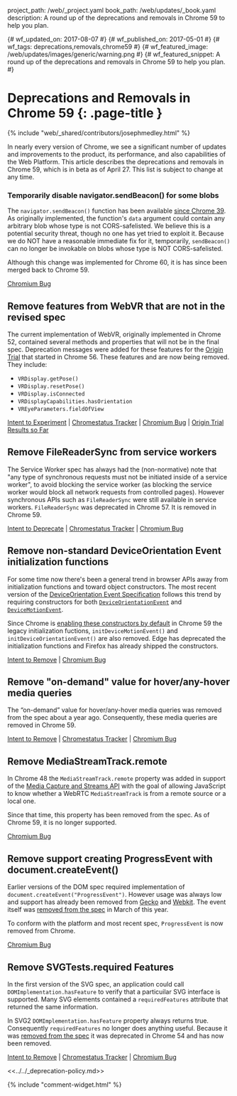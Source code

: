 project_path: /web/_project.yaml
book_path: /web/updates/_book.yaml
description: A round up of the deprecations and removals in Chrome 59 to help you plan.

{# wf_updated_on: 2017-08-07 #}
{# wf_published_on: 2017-05-01 #}
{# wf_tags: deprecations,removals,chrome59 #}
{# wf_featured_image: /web/updates/images/generic/warning.png #}
{# wf_featured_snippet: A round up of the deprecations and removals in Chrome 59 to help you plan. #}

# Deprecations and Removals in Chrome 59 {: .page-title }

{% include "web/_shared/contributors/josephmedley.html" %}

In nearly every version of Chrome, we see a significant number of updates and
improvements to the product, its performance, and also capabilities of the Web
Platform. This article describes the deprecations and removals in Chrome 59,
which is in beta as of April 27. This list is subject to change at any time.

### Temporarily disable navigator.sendBeacon() for some blobs

The `navigator.sendBeacon()` function has been available
[since Chrome 39](https://www.chromestatus.com/feature/5517433905348608). 
As originally implemented, the function's `data` argument could contain any
arbitrary blob whose type is not CORS-safelisted. We believe this is a potential
security threat, though no one has yet tried to exploit it. Because we do NOT
have a reasonable immediate fix for it, temporarily, `sendBeacon()` can no
longer be invokable on blobs whose type is NOT CORS-safelisted.

Although this change was implemented for Chrome 60, it is has since been merged
back to Chrome 59.

[Chromium Bug](https://bugs.chromium.org/p/chromium/issues/detail?id=720283)

## Remove features from WebVR that are not in the revised spec

The current implementation of WebVR, originally implemented in Chrome 52,
contained several methods and properties that will not be in the final spec.
Deprecation messages were added for these features for the
[Origin Trial](https://github.com/jpchase/OriginTrials/blob/gh-pages/explainer.md)
that started in Chrome 56. These features and are now being removed. They include:

- `VRDisplay.getPose()`
- `VRDisplay.resetPose()`
- `VRDisplay.isConnected`
- `VRDisplayCapabilities.hasOrientation`
- `VREyeParameters.fieldOfView`

[Intent to Experiment](https://groups.google.com/a/chromium.org/d/topic/blink-dev/zGAzqfi0e00/discussion) &#124;
[Chromestatus Tracker](https://www.chromestatus.com/feature/4532810371039232) &#124;
[Chromium Bug](https://bugs.chromium.org/p/chromium/issues/detail?id=706561&desc=2) &#124;
[Origin Trial Results so Far](https://groups.google.com/a/chromium.org/d/topic/blink-dev/c41q3tyCBJE/discussion)

## Remove FileReaderSync from service workers

The Service Worker spec has always had the (non-normative) note that "any type
of synchronous requests must not be initiated inside of a service worker", to
avoid blocking the service worker (as blocking the service worker would block
all network requests from controlled pages). However synchronous APIs such as
`FileReaderSync` were still available in service workers. `FileReaderSync` was
deprecated in Chrome 57. It is removed in Chrome 59.

[Intent to Deprecate](https://groups.google.com/a/chromium.org/d/topic/blink-dev/cjWtqRD6iw8/discussion) &#124;
[Chromestatus Tracker](https://www.chromestatus.com/feature/5739144722513920) &#124;
[Chromium Bug](https://bugs.chromium.org/p/chromium/issues/detail?id=688586)

## Remove non-standard DeviceOrientation Event initialization functions

For some time now there's been a general trend in browser APIs away from
initialization functions and toward object constructors. The most recent version
of the [DeviceOrientation Event Specification](https://w3c.github.io/deviceorientation/spec-source-orientation.html)
follows this trend by requiring constructors for both
[`DeviceOrientationEvent`](https://developer.mozilla.org/en-US/docs/Web/API/DeviceOrientationEvent/DeviceOrientationEvent)
and [`DeviceMotionEvent`](https://developer.mozilla.org/en-US/docs/Web/API/DeviceMotionEvent/DeviceMotionEvent).

Since Chrome is
[enabling these constructors by default](https://www.chromestatus.com/features/4659236399218688)
in Chrome 59 the legacy initialization fuctions, `initDeviceMotionEvent()` and
`initDeviceOrientationEvent()` are also removed. Edge has deprecated the
initialization functions and Firefox has already shipped the constructors.

[Intent to Remove](https://groups.google.com/a/chromium.org/d/topic/blink-dev/XlnBk6qzkuw/discussion) &#124;
[Chromium Bug](https://bugs.chromium.org/p/chromium/issues/detail?id=697598)

## Remove "on-demand" value for hover/any-hover media queries

The “on-demand” value for hover/any-hover media queries was removed from the
spec about a year ago. Consequently, these media queries are removed in Chrome
59.

[Intent to Remove](https://groups.google.com/a/chromium.org/d/topic/blink-dev/-sTmxMpl6iI/discussion) &#124;
[Chromestatus Tracker](https://www.chromestatus.com/feature/4719452646014976) &#124;
[Chromium Bug](https://bugs.chromium.org/p/chromium/issues/detail?id=654861)


## Remove MediaStreamTrack.remote

In Chrome 48 the `MediaStreamTrack.remote` property was added in support of the
[Media Capture and Streams API](https://w3c.github.io/mediacapture-main/)
with the goal of allowing JavaScript to know whether a WebRTC `MediaStreamTrack`
is from a remote source or a local one.

Since that time, this property has been removed from the spec. As of
Chrome 59, it is no longer supported.

[Chromium Bug](https://bugs.chromium.org/p/chromium/issues/detail?id=598704)


## Remove support creating ProgressEvent with document.createEvent()

Earlier versions of the DOM spec required implementation of
`document.createEvent("ProgressEvent")`. However usage was always low and
support has already been removed from
[Gecko](https://bugzilla.mozilla.org/show_bug.cgi?id=843489) and
[Webkit](https://bugs.webkit.org/show_bug.cgi?id=71340). The event itself was
[removed from the spec](https://github.com/whatwg/dom/pull/421/files) in March
of this year.

To conform with the platform and most recent spec, `ProgressEvent` is now removed from Chrome.

[Chromium Bug](https://bugs.chromium.org/p/chromium/issues/detail?id=703559)


## Remove SVGTests.required Features

In the first version of the SVG spec, an application could call
`DOMImplementation.hasFeature` to verify that a particuilar SVG interface is
supported. Many SVG elements contained a `requiredFeatures` attribute that
returned the same information.

In SVG2 `DOMImplementation.hasFeature` property always returns true.
Consequently `requiredFeatures` no longer does anything useful. Because it was
[removed from the spec](https://github.com/w3c/svgwg/commit/9a30d01f6410dc516c5f874d71e957230a3448cd)
it was deprecated in Chrome 54 and has now been removed.

[Intent to Remove](https://groups.google.com/a/chromium.org/d/topic/blink-dev/qiFyionxCYg/discussion) &#124;
[Chromestatus Tracker](https://www.chromestatus.com/feature/5720709590417408) &#124;
[Chromium Bug](https://bugs.chromium.org/p/chromium/issues/detail?id=635420)








<<../../_deprecation-policy.md>>

{% include "comment-widget.html" %}